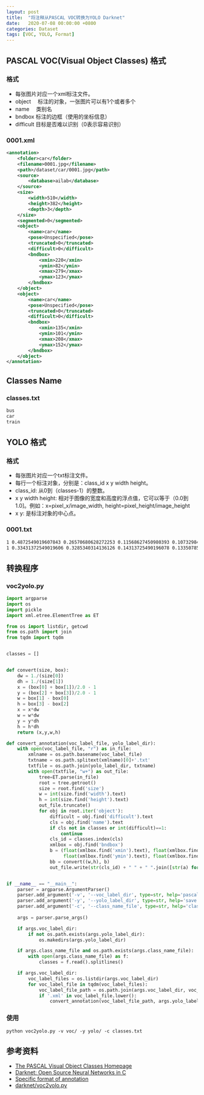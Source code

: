 ```yaml
---
layout: post
title:  "将注释从PASCAL VOC转换为YOLO Darknet"
date:   2020-07-08 00:00:00 +0800
categories: Dataset
tags: [VOC, YOLO, Format]
---
```


## PASCAL VOC(Visual Object Classes) 格式
### 格式
* 每张图片对应一个xml标注文件。
* object　   标注的对象，一张图片可以有1个或者多个
* name　     类别名
* bndbox     标注的边框（使用的坐标信息）
* difficult  目标是否难以识别（0表示容易识别）

### 0001.xml
```xml
<annotation>
	<folder>car</folder>
	<filename>0001.jpg</filename>
	<path>/dataset/car/0001.jpg</path>
	<source>
		<database>ailab</database>
	</source>
	<size>
		<width>510</width>
		<height>382</height>
		<depth>3</depth>
	</size>
	<segmented>0</segmented>
	<object>
		<name>car</name>
		<pose>Unspecified</pose>
		<truncated>0</truncated>
		<difficult>0</difficult>
		<bndbox>
			<xmin>220</xmin>
			<ymin>82</ymin>
			<xmax>279</xmax>
			<ymax>123</ymax>
		</bndbox>
	</object>
	<object>
		<name>car</name>
		<pose>Unspecified</pose>
		<truncated>0</truncated>
		<difficult>0</difficult>
		<bndbox>
			<xmin>135</xmin>
			<ymin>101</ymin>
			<xmax>208</xmax>
			<ymax>152</ymax>
		</bndbox>
	</object>
</annotation>
```

## Classes Name
### classes.txt
```txt
bus
car
train
```

## YOLO 格式
### 格式
* 每张图片对应一个txt标注文件。
* 每行一个标注对象，分别是：class_id x y width height。
* class_id: 从0到（classes-1）的整数。
* x y width height: 相对于图像的宽度和高度的浮点值，它可以等于（0.0到1.0]。例如：x=pixel_x/image_width, height=pixel_height/image_height
* x y: 是标注对象的中心点。

### 0001.txt
```txt
1 0.4872549019607843 0.26570680628272253 0.11568627450980393 0.10732984293193717
1 0.33431372549019606 0.3285340314136126 0.14313725490196078 0.13350785340314136
```

## 转换程序
### voc2yolo.py
```py
import argparse
import os
import pickle
import xml.etree.ElementTree as ET

from os import listdir, getcwd
from os.path import join
from tqdm import tqdm


classes = []


def convert(size, box):
    dw = 1./(size[0])
    dh = 1./(size[1])
    x = (box[0] + box[1])/2.0 - 1
    y = (box[2] + box[3])/2.0 - 1
    w = box[1] - box[0]
    h = box[3] - box[2]
    x = x*dw
    w = w*dw
    y = y*dh
    h = h*dh
    return (x,y,w,h)

def convert_annotation(voc_label_file, yolo_label_dir):
    with open(voc_label_file, "r") as in_file:
        xmlname = os.path.basename(voc_label_file)
        txtname = os.path.splitext(xmlname)[0]+'.txt'
        txtfile = os.path.join(yolo_label_dir, txtname)
        with open(txtfile, "w+") as out_file:
            tree=ET.parse(in_file)
            root = tree.getroot()
            size = root.find('size')
            w = int(size.find('width').text)
            h = int(size.find('height').text)
            out_file.truncate()
            for obj in root.iter('object'):
                difficult = obj.find('difficult').text
                cls = obj.find('name').text
                if cls not in classes or int(difficult)==1:
                    continue
                cls_id = classes.index(cls)
                xmlbox = obj.find('bndbox')
                b = (float(xmlbox.find('xmin').text), float(xmlbox.find('xmax').text), 
                     float(xmlbox.find('ymin').text), float(xmlbox.find('ymax').text))
                bb = convert((w,h), b)
                out_file.write(str(cls_id) + " " + " ".join([str(a) for a in bb]) + '\n')


if __name__ == "__main__":
    parser = argparse.ArgumentParser()
    parser.add_argument('-v', '--voc_label_dir', type=str, help='pascal voc format label directory.')
    parser.add_argument('-y', '--yolo_label_dir', type=str, help='save yolo format label directory.')
    parser.add_argument('-c', '--class_name_file', type=str, help='class name file.')
    
    args = parser.parse_args()

    if args.voc_label_dir:
        if not os.path.exists(args.yolo_label_dir):
            os.makedirs(args.yolo_label_dir)

    if args.class_name_file and os.path.exists(args.class_name_file):
        with open(args.class_name_file) as f:
            classes = f.read().splitlines()

    if args.voc_label_dir:
        voc_label_files = os.listdir(args.voc_label_dir)
        for voc_label_file in tqdm(voc_label_files):
            voc_label_file_path = os.path.join(args.voc_label_dir, voc_label_file)
            if '.xml' in voc_label_file.lower():
                convert_annotation(voc_label_file_path, args.yolo_label_dir)
```

### 使用
```shell
python voc2yolo.py -v voc/ -y yolo/ -c classes.txt
```

## 参考资料
* [The PASCAL Visual Object Classes Homepage](http://host.robots.ox.ac.uk/pascal/VOC/)
* [Darknet: Open Source Neural Networks in C](https://pjreddie.com/darknet/)
* [Specific format of annotation](https://github.com/AlexeyAB/Yolo_mark/issues/60)
* [darknet/voc2yolo.py](https://github.com/gouchicao/darknet/blob/master/voc2yolo.py)
